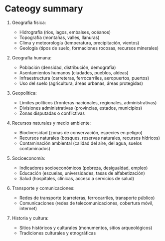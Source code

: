 # Cateogy summary

1. Geografía física:

   * Hidrografía (ríos, lagos, embalses, océanos)
   * Topografía (montañas, valles, llanuras)
   * Clima y meteorología (temperatura, precipitación, vientos)
   * Geología (tipos de suelo, formaciones rocosas, recursos minerales)

1. Geografía humana:

   * Población (densidad, distribución, demografía)
   * Asentamientos humanos (ciudades, pueblos, aldeas)
   * Infraestructura (carreteras, ferrocarriles, aeropuertos, puertos)
   * Uso del suelo (agricultura, áreas urbanas, áreas protegidas)

1. Geopolítica:

   * Límites políticos (fronteras nacionales, regionales, administrativas)
   * Divisiones administrativas (provincias, estados, municipios)
   * Zonas disputadas o conflictivas

1. Recursos naturales y medio ambiente:

   * Biodiversidad (zonas de conservación, especies en peligro)
   * Recursos naturales (bosques, reservas naturales, recursos hídricos)
   * Contaminación ambiental (calidad del aire, del agua, suelos contaminados)

1. Socioeconomía:

   * Indicadores socioeconómicos (pobreza, desigualdad, empleo)
   * Educación (escuelas, universidades, tasas de alfabetización)
   * Salud (hospitales, clínicas, acceso a servicios de salud)

1. Transporte y comunicaciones:

   * Redes de transporte (carreteras, ferrocarriles, transporte público)
   * Comunicaciones (redes de telecomunicaciones, cobertura móvil, internet)

1. Historia y cultura:

   * Sitios históricos y culturales (monumentos, sitios arqueológicos)
   * Tradiciones culturales y etnográficas
